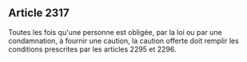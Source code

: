 Article 2317
----
Toutes les fois qu'une personne est obligée, par la loi ou par une condamnation,
à fournir une caution, la caution offerte doit remplir les conditions prescrites
par les articles 2295 et 2296.
